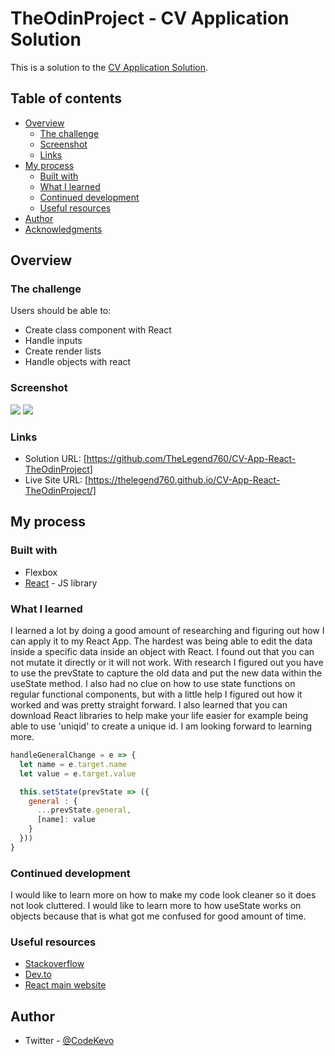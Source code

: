 # TheOdinProject - CV Application Solution

This is a solution to the [CV Application Solution](https://www.theodinproject.com/lessons/node-path-javascript-cv-application). 

## Table of contents

- [Overview](#overview)
  - [The challenge](#the-challenge)
  - [Screenshot](#screenshot)
  - [Links](#links)
- [My process](#my-process)
  - [Built with](#built-with)
  - [What I learned](#what-i-learned)
  - [Continued development](#continued-development)
  - [Useful resources](#useful-resources)
- [Author](#author)
- [Acknowledgments](#acknowledgments)


## Overview

### The challenge

Users should be able to:

- Create class component with React
- Handle inputs
- Create render lists
- Handle objects with react

### Screenshot

![](./screnshots/edit.jpg)
![](./screnshots/preview.jpg)


### Links

- Solution URL: [https://github.com/TheLegend760/CV-App-React-TheOdinProject]
- Live Site URL: [https://thelegend760.github.io/CV-App-React-TheOdinProject/]

## My process

### Built with


- Flexbox
- [React](https://reactjs.org/) - JS library


### What I learned

I learned a lot by doing a good amount of researching and figuring out how I can apply it to my React App. The hardest was being able to edit the data inside a specific data inside an object with React. I found out that you can not mutate it directly or it will not work. With research I figured out you have to use the prevState to capture the old data and put the new data within the useState method.
I also had no clue on how to use state functions on regular functional components, but with a little help I figured out how it worked and was pretty straight forward.
I also learned that you can download React libraries to help make your life easier for example being able to use 'uniqid' to create a unique id. I am looking forward to learning more.


```js
handleGeneralChange = e => {
  let name = e.target.name
  let value = e.target.value

  this.setState(prevState => ({
    general : {
      ...prevState.general,
      [name]: value
    }
  }))
}
```

### Continued development

I would like to learn more on how to make my code look cleaner so it does not look cluttered. I would like to learn more to how useState works on objects because that is what got me confused for good amount of time. 



### Useful resources

- [Stackoverflow](https://www.stackoverflow.com)
- [Dev.to](https://dev.to/deboragaleano/how-to-handle-multiple-inputs-in-react-55el)
- [React main website](https://reactjs.org/community/external-resources.html)


## Author

- Twitter - [@CodeKevo](https://www.twitter.com/CodeKevo)
